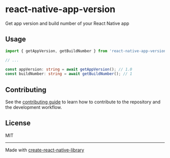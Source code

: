 # react-native-app-version

Get app version and build number of your React Native app

<!-- ## Installation

```sh
npm install react-native-app-version
```

Run `pod install` in the iOS directory

```sh
cd ios && pod install
``` -->

## Usage

```ts
import { getAppVersion, getBuildNumber } from 'react-native-app-version';

// ...

const appVersion: string = await getAppVersion(); // 1.0
const buildNumber: string = await getBuildNumber(); // 1
```

## Contributing

See the [contributing guide](CONTRIBUTING.md) to learn how to contribute to the repository and the development workflow.

## License

MIT

---

Made with [create-react-native-library](https://github.com/callstack/react-native-builder-bob)
